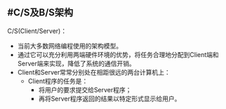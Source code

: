 #C/S及B/S架构
---
C/S(Client/Server)：
- 当前大多数网络编程使用的架构模型。
- 通过它可以充分利用两端硬件环境的优势，将任务合理地分配到Client端和Server端来实现，降低了系统的通信开销。
- Client和Server常常分别处在相距很远的两台计算机上：
  - Client程序的任务是：
    - 将用户的要求提交给Server程序；
    - 再将Server程序返回的结果以特定形式显示给用户。
